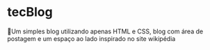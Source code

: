 # tecBlog
📝Um simples blog utilizando apenas HTML e CSS, blog com área de postagem e um espaço ao lado inspirado no site wikipédia
